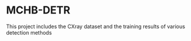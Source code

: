 # MCHB-DETR
This project includes the CXray dataset and the training results of various detection methods

